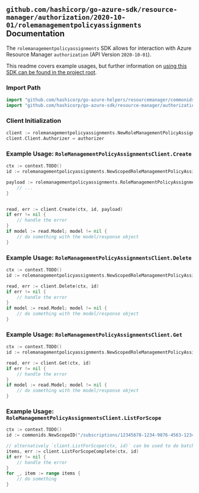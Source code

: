 
## `github.com/hashicorp/go-azure-sdk/resource-manager/authorization/2020-10-01/rolemanagementpolicyassignments` Documentation

The `rolemanagementpolicyassignments` SDK allows for interaction with Azure Resource Manager `authorization` (API Version `2020-10-01`).

This readme covers example usages, but further information on [using this SDK can be found in the project root](https://github.com/hashicorp/go-azure-sdk/tree/main/docs).

### Import Path

```go
import "github.com/hashicorp/go-azure-helpers/resourcemanager/commonids"
import "github.com/hashicorp/go-azure-sdk/resource-manager/authorization/2020-10-01/rolemanagementpolicyassignments"
```


### Client Initialization

```go
client := rolemanagementpolicyassignments.NewRoleManagementPolicyAssignmentsClientWithBaseURI("https://management.azure.com")
client.Client.Authorizer = authorizer
```


### Example Usage: `RoleManagementPolicyAssignmentsClient.Create`

```go
ctx := context.TODO()
id := rolemanagementpolicyassignments.NewScopedRoleManagementPolicyAssignmentID("/subscriptions/12345678-1234-9876-4563-123456789012/resourceGroups/some-resource-group", "roleManagementPolicyAssignmentName")

payload := rolemanagementpolicyassignments.RoleManagementPolicyAssignment{
	// ...
}


read, err := client.Create(ctx, id, payload)
if err != nil {
	// handle the error
}
if model := read.Model; model != nil {
	// do something with the model/response object
}
```


### Example Usage: `RoleManagementPolicyAssignmentsClient.Delete`

```go
ctx := context.TODO()
id := rolemanagementpolicyassignments.NewScopedRoleManagementPolicyAssignmentID("/subscriptions/12345678-1234-9876-4563-123456789012/resourceGroups/some-resource-group", "roleManagementPolicyAssignmentName")

read, err := client.Delete(ctx, id)
if err != nil {
	// handle the error
}
if model := read.Model; model != nil {
	// do something with the model/response object
}
```


### Example Usage: `RoleManagementPolicyAssignmentsClient.Get`

```go
ctx := context.TODO()
id := rolemanagementpolicyassignments.NewScopedRoleManagementPolicyAssignmentID("/subscriptions/12345678-1234-9876-4563-123456789012/resourceGroups/some-resource-group", "roleManagementPolicyAssignmentName")

read, err := client.Get(ctx, id)
if err != nil {
	// handle the error
}
if model := read.Model; model != nil {
	// do something with the model/response object
}
```


### Example Usage: `RoleManagementPolicyAssignmentsClient.ListForScope`

```go
ctx := context.TODO()
id := commonids.NewScopeID("/subscriptions/12345678-1234-9876-4563-123456789012/resourceGroups/some-resource-group")

// alternatively `client.ListForScope(ctx, id)` can be used to do batched pagination
items, err := client.ListForScopeComplete(ctx, id)
if err != nil {
	// handle the error
}
for _, item := range items {
	// do something
}
```
